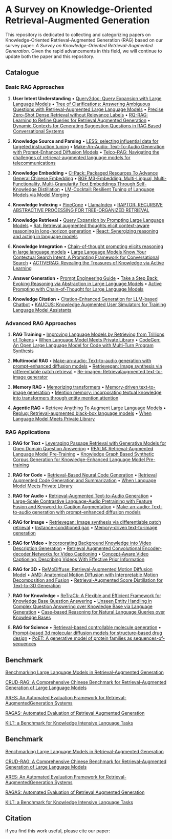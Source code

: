 # A Survey on Knowledge-Oriented Retrieval-Augmented Generation
This repository is dedicated to collecting and categorizing papers on Knowledge-Oriented Retrieval-Augmented Generation (RAG) based on our survey paper: *A Survey on Knowledge-Oriented Retrieval-Augmented Generation*. Given the rapid advancements in this field, we will continue to update both the paper and this repository.


## Catalogue

### Basic RAG Approaches

1. **User Intent Understanding**
   • [Query2doc: Query Expansion with Large Language Models](https://aclanthology.org/2023.emnlp-main.585)
   • [Tree of Clarifications: Answering Ambiguous Questions with Retrieval-Augmented Large Language Models](https://openreview.net/forum?id=vDvFT7IX4O)
   • [Precise Zero-Shot Dense Retrieval without Relevance Labels](https://doi.org/10.18653/v1/2023.acl-long.99)
   • [RQ-RAG: Learning to Refine Queries for Retrieval Augmented Generation](https://arxiv.org/pdf/2404.00610)
   • [Dynamic Contexts for Generating Suggestion Questions in RAG Based Conversational Systems](https://arxiv.org/pdf/2403.11413)

2. **Knowledge Source and Parsing**
   • [LESS: selecting influential data for targeted instruction tuning](https://arxiv.org/abs/2402.04333)
   • [Make-An-Audio: Text-To-Audio Generation with Prompt-Enhanced Diffusion Models](https://proceedings.mlr.press/v202/huang23i.html)
   • [Telco-RAG: Navigating the challenges of retrieval-augmented language models for telecommunications](https://arxiv.org/pdf/2404.15939)

3. **Knowledge Embedding**
   • [C-Pack: Packaged Resources To Advance General Chinese Embedding](https://arxiv.org/abs/2309.07597)
   • [BGE M3-Embedding: Multi-Lingual, Multi-Functionality, Multi-Granularity Text Embeddings Through Self-Knowledge Distillation](https://arxiv.org/abs/2402.03216)
   • [LM-Cocktail: Resilient Tuning of Language Models via Model Merging](https://arxiv.org/abs/2311.13534)

4. **Knowledge Indexing**
   • [PineCone](https://www.pinecone.io)
   • [LlamaIndex](https://github.com/jerryjliu/llama_index)
   • [RAPTOR: RECURSIVE ABSTRACTIVE PROCESSING FOR TREE-ORGANIZED RETRIEVAL](https://arxiv.org/pdf/2401.18059.pdf)

5. **Knowledge Retrieval**
   • [Query Expansion by Prompting Large Language Models](https://doi.org/10.48550/arXiv.2305.03653)
   • [Rat: Retrieval augmented thoughts elicit context-aware reasoning in long-horizon generation](https://arxiv.org/abs/2403.05313)
   • [React: Synergizing reasoning and acting in language models](https://arxiv.org/abs/2210.03629)

6. **Knowledge Integration**
   • [Chain-of-thought prompting elicits reasoning in large language models](https://arxiv.org/abs/2201.11903)
   • [Large Language Models Know Your Contextual Search Intent: A Prompting Framework for Conversational Search](https://aclanthology.org/2023.findings-emnlp.86)
   • [ACTIVERAG: Revealing the Treasures of Knowledge via Active Learning](https://arxiv.org/abs/2402.13547)

7. **Answer Generation**
   • [Prompt Engineering Guide](https://github.com/dair-ai/Prompt-Engineering-Guide)
   • [Take a Step Back: Evoking Reasoning via Abstraction in Large Language Models](https://doi.org/10.48550/arXiv.2310.06117)
   • [Active Prompting with Chain-of-Thought for Large Language Models](https://doi.org/10.48550/arXiv.2302.12246)

8. **Knowledge Citation**
   • [Citation-Enhanced Generation for LLM-based Chatbot](https://arxiv.org/pdf/2402.16063v1.pdf)
   • [KAUCUS: Knowledge Augmented User Simulators for Training Language Model Assistants](https://aclanthology.org/2024.scichat-1.5/)

### Advanced RAG Approaches

1. **RAG Training**
   • [Improving Language Models by Retrieving from Trillions of Tokens](https://proceedings.mlr.press/v162/borgeaud22a.html)
   • [When Language Model Meets Private Library](https://doi.org/10.18653/v1/2022.findings-emnlp.21)
   • [CodeGen: An Open Large Language Model for Code with Multi-Turn Program Synthesis](https://arxiv.org/abs/2203.13474)

2. **Multimodal RAG**
   • [Make-an-audio: Text-to-audio generation with prompt-enhanced diffusion models](https://proceedings.mlr.press/v202/huang23i.html)
   • [Retrievegan: Image synthesis via differentiable patch retrieval](https://arxiv.org/abs/2007.08513)
   • [Re-imagen: Retrievalaugmented text-to-image generator](https://arxiv.org/abs/2209.14491)

3. **Memory RAG**
   • [Memorizing transformers](https://openreview.net/forum?id=TrjbxzRcnf-)
   • [Memory-driven text-to-image generation](https://arxiv.org/abs/2208.07022)
   • [Mention memory: incorporating textual knowledge into transformers through entity mention attention](https://arxiv.org/abs/2110.06176)

4. **Agentic RAG**
   • [Retrieve Anything To Augment Large Language Models](https://arxiv.org/abs/2310.07554)
   • [Replug: Retrieval-augmented black-box language models](https://arxiv.org/abs/2301.12652)
   • [When Language Model Meets Private Library](https://doi.org/10.18653/v1/2022.findings-emnlp.21)

### RAG Applications

1. **RAG for Text**
   • [Leveraging Passage Retrieval with Generative Models for Open Domain Question Answering](https://doi.org/10.18653/v1/2021.eacl-main.74)
   • [REALM: Retrieval-Augmented Language Model Pre-Training](https://arxiv.org/abs/2002.08909)
   • [Knowledge Graph Based Synthetic Corpus Generation for Knowledge-Enhanced Language Model Pre-training](https://doi.org/10.18653/v1/2021.naacl-main.278)

2. **RAG for Code**
   • [Retrieval-Based Neural Code Generation](https://doi.org/10.18653/v1/d18-1111)
   • [Retrieval Augmented Code Generation and Summarization](https://doi.org/10.18653/v1/2021.findings-emnlp.232)
   • [When Language Model Meets Private Library](https://doi.org/10.18653/v1/2022.findings-emnlp.21)

3. **RAG for Audio**
   • [Retrieval-Augmented Text-to-Audio Generation](https://doi.org/10.48550/arXiv.2309.08051)
   • [Large-Scale Contrastive Language-Audio Pretraining with Feature Fusion and Keyword-to-Caption Augmentation](https://doi.org/10.1109/ICASSP49357.2023.10095969)
   • [Make-an-audio: Text-to-audio generation with prompt-enhanced diffusion models](https://proceedings.mlr.press/v202/huang23i.html)

4. **RAG for Image**
   • [Retrievegan: Image synthesis via differentiable patch retrieval](https://arxiv.org/abs/2007.08513)
   • [Instance-conditioned gan](https://arxiv.org/abs/2109.05070)
   • [Memory-driven text-to-image generation](https://arxiv.org/abs/2208.07022)

5. **RAG for Video**
   • [Incorporating Background Knowledge into Video Description Generation](https://aclanthology.org/D18-1433/)
   • [Retrieval Augmented Convolutional Encoder-decoder Networks for Video Captioning](https://doi.org/10.1145/3539225)
   • [Concept-Aware Video Captioning: Describing Videos With Effective Prior Information](https://doi.org/10.1109/TIP.2023.3307969)

6. **RAG for 3D**
   • [ReMoDiffuse: Retrieval-Augmented Motion Diffusion Model](https://doi.org/10.1109/ICCV51070.2023.00040)
   • [AMD: Anatomical Motion Diffusion with Interpretable Motion Decomposition and Fusion](https://arxiv.org/abs/2312.12763)
   • [Retrieval-Augmented Score Distillation for Text-to-3D Generation](https://doi.org/10.48550/arXiv.2402.02972)

7. **RAG for Knowledge**
   • [ReTraCk: A Flexible and Efficient Framework for Knowledge Base Question Answering](https://doi.org/10.18653/v1/2021.acl-demo.39)
   • [Unseen Entity Handling in Complex Question Answering over Knowledge Base via Language Generation](https://aclanthology.org/2021.findings-emnlp.50/)
   • [Case-based Reasoning for Natural Language Queries over Knowledge Bases](https://doi.org/10.18653/v1/2021.emnlp-main.755)

8. **RAG for Science**
   • [Retrieval-based controllable molecule generation](https://arxiv.org/abs/2208.11126)
   • [Prompt-based 3d molecular diffusion models for structure-based drug design](https://openreview.net/forum?id=FWsGuAFn3n)
   • [PoET: A generative model of protein families as sequences-of-sequences](https://proceedings.neurips.cc/paper_files/paper/2023/hash/f4366126eba252699b280e8f93c0ab2f-Abstract-Conference.html)

## Benchmark

  [Benchmarking Large Language Models in Retrieval-Augmented Generation](https://doi.org/10.48550/arXiv.2309.01431)

  [CRUD-RAG: A Comprehensive Chinese Benchmark for Retrieval-Augmented Generation of Large Language Models](https://doi.org/10.48550/arXiv.2401.17043)

  [ARES: An Automated Evaluation Framework for Retrieval-AugmentedGeneration Systems](https://doi.org/10.48550/arXiv.2311.09476)

  [RAGAS: Automated Evaluation of Retrieval Augmented Generation](https://doi.org/10.48550/arXiv.2309.15217)

  [KILT: a Benchmark for Knowledge Intensive Language Tasks](https://arxiv.org/abs/2009.02252)

## Benchmark
  [Benchmarking Large Language Models in Retrieval-Augmented Generation](https://doi.org/10.48550/arXiv.2309.01431)

  [CRUD-RAG: A Comprehensive Chinese Benchmark for Retrieval-Augmented Generation of Large Language Models](https://doi.org/10.48550/arXiv.2401.17043)

  [ARES: An Automated Evaluation Framework for Retrieval-AugmentedGeneration Systems](https://doi.org/10.48550/arXiv.2311.09476)

  [RAGAS: Automated Evaluation of Retrieval Augmented Generation](https://doi.org/10.48550/arXiv.2309.15217)

  [KILT: a Benchmark for Knowledge Intensive Language Tasks](https://arxiv.org/abs/2009.02252)


## Citation
if you find this work useful, please cite our paper:
```

```

